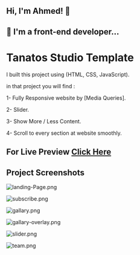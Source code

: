 ## Hi, I'm Ahmed! 👋


## 🚀 I'm a front-end developer...


#  Tanatos Studio Template
I built this project using (HTML, CSS, JavaScript).

in that project you will find :

1- Fully Responsive website by [Media Queries].

2- Slider.

3- Show More / Less Content.

4- Scroll to every section at website smoothly.


## For Live Preview [Click Here]( https://ahmed-abouelfetouh.github.io/tanatosStudio-template/)
## Project Screenshots

![landing-Page.png](https://i.postimg.cc/43Y4Sr3Z/landing-Page.png)

![subscribe.png](https://i.postimg.cc/9MG23VH3/subscribe.png)

![gallary.png](https://i.postimg.cc/L8nM9jF3/gallary.png)

![gallary-overlay.png](https://i.postimg.cc/bJR5Hvjv/gallary-overlay.png)

![slider.png](https://i.postimg.cc/CKTr38h1/slider.png)

![team.png](https://i.postimg.cc/tg42PGz3/team.png)
